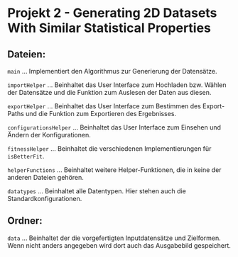 # Projekt 2 - Generating 2D Datasets With Similar Statistical Properties


## Dateien:

`main` ... Implementiert den Algorithmus zur Generierung der Datensätze.

`importHelper` ... Beinhaltet das User Interface zum Hochladen bzw. Wählen der Datensätze und die Funktion zum Auslesen der Daten aus diesen.

`exportHelper` ... Beinhaltet das User Interface zum Bestimmen des Export-Paths und die Funktion zum Exportieren des Ergebnisses.

`configurationsHelper` ... Beinhaltet das User Interface zum Einsehen und Ändern der Konfigurationen.

`fitnessHelper` ... Beinhaltet die verschiedenen Implementierungen für `isBetterFit`.

`helperFunctions` ... Beinhaltet weitere Helper-Funktionen, die in keine der anderen Dateien gehören.

`datatypes` ... Beinhaltet alle Datentypen. Hier stehen auch die Standardkonfigurationen.

## Ordner:

`data` ... Beinhaltet der die vorgefertigten Inputdatensätze und Zielformen. Wenn nicht anders angegeben wird dort auch das Ausgabebild gespeichert.

